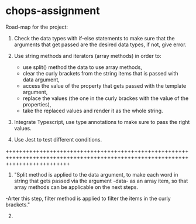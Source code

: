 # chops-assignment

Road-map for the project:

1) Check the data types with if-else statements to make sure that the arguments that get passed are the desired data types, if not, give error.

2) Use string methods and iterators (array methods) in order to:
    
    - use split() method the data to use array methods,
    - clear the curly brackets from the string items that is passed with data argument,
    - access the value of the property that gets passed with the template argument,
    - replace the values (the one in the curly brackes with the value of the properties),
    - take the replaced values and render it as the whole string.

3) Integrate Typescript, use type annotations to make sure to pass the right values.

4) Use Jest to test different conditions.

+++++++++++++++++++++++++++++++++++++++++++++++++++++++++++++++++++++++++++++++++++++++++++++++++++++++++++++++++++++++++++++++

1) "Split method is applied to the data argument, to make each word in string that gets passed via the argument -data- as an array item, so that array methods can be applicable on the next steps. 

 -Arter this step, filter method is applied to filter the items in the curly brackets." 

2)
